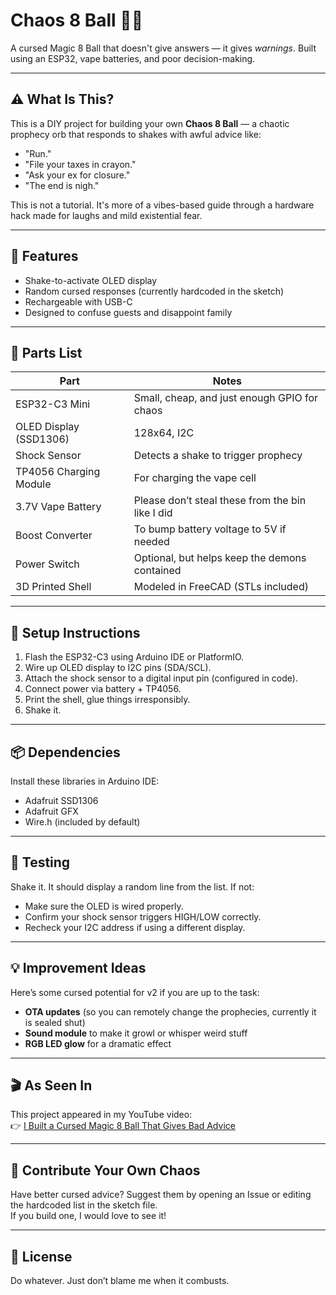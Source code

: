 # Chaos 8 Ball 🔮💀  
A cursed Magic 8 Ball that doesn't give answers — it gives *warnings*. Built using an ESP32, vape batteries, and poor decision-making.

---

## ⚠️ What Is This?

This is a DIY project for building your own **Chaos 8 Ball** — a chaotic prophecy orb that responds to shakes with awful advice like:

- "Run."
- "File your taxes in crayon."
- "Ask your ex for closure."
- "The end is nigh."

This is not a tutorial. It's more of a vibes-based guide through a hardware hack made for laughs and mild existential fear.

---

## 🧠 Features

- Shake-to-activate OLED display
- Random cursed responses (currently hardcoded in the sketch)
- Rechargeable with USB-C
- Designed to confuse guests and disappoint family

---

## 🧰 Parts List

| Part | Notes |
|------|-------|
| ESP32-C3 Mini | Small, cheap, and just enough GPIO for chaos |
| OLED Display (SSD1306) | 128x64, I2C |
| Shock Sensor | Detects a shake to trigger prophecy |
| TP4056 Charging Module | For charging the vape cell |
| 3.7V Vape Battery | Please don’t steal these from the bin like I did |
| Boost Converter | To bump battery voltage to 5V if needed |
| Power Switch | Optional, but helps keep the demons contained |
| 3D Printed Shell | Modeled in FreeCAD (STLs included) |

---

## 🔧 Setup Instructions

1. Flash the ESP32-C3 using Arduino IDE or PlatformIO.
2. Wire up OLED display to I2C pins (SDA/SCL).
3. Attach the shock sensor to a digital input pin (configured in code).
4. Connect power via battery + TP4056.
5. Print the shell, glue things irresponsibly.
6. Shake it.

---

## 📦 Dependencies

Install these libraries in Arduino IDE:

- Adafruit SSD1306
- Adafruit GFX
- Wire.h (included by default)

---

## 🧪 Testing

Shake it. It should display a random line from the list. If not:
- Make sure the OLED is wired properly.
- Confirm your shock sensor triggers HIGH/LOW correctly.
- Recheck your I2C address if using a different display.

---

## 💡 Improvement Ideas

Here’s some cursed potential for v2 if you are up to the task:

- **OTA updates** (so you can remotely change the prophecies, currently it is sealed shut)
- **Sound module** to make it growl or whisper weird stuff
- **RGB LED glow** for a dramatic effect

---

## 🎬 As Seen In

This project appeared in my YouTube video:  
👉 [I Built a Cursed Magic 8 Ball That Gives Bad Advice](https://www.youtube.com/watch?v=-yIj9mfP2Uo)

---

## 📮 Contribute Your Own Chaos

Have better cursed advice? Suggest them by opening an Issue or editing the hardcoded list in the sketch file.  
If you build one, I would love to see it!

---

## 🖤 License

Do whatever. Just don’t blame me when it combusts.
